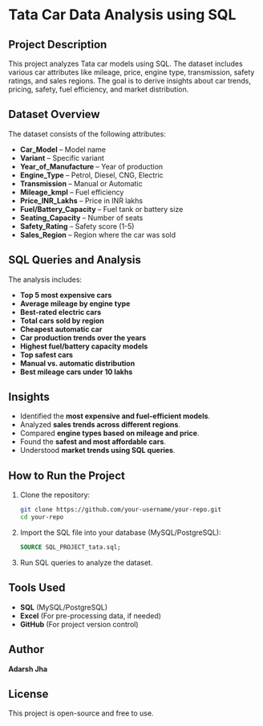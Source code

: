 # Tata Car Data Analysis using SQL

## Project Description
This project analyzes Tata car models using SQL. The dataset includes various car attributes like mileage, price, engine type, transmission, safety ratings, and sales regions. The goal is to derive insights about car trends, pricing, safety, fuel efficiency, and market distribution.

## Dataset Overview
The dataset consists of the following attributes:
- **Car_Model** – Model name
- **Variant** – Specific variant
- **Year_of_Manufacture** – Year of production
- **Engine_Type** – Petrol, Diesel, CNG, Electric
- **Transmission** – Manual or Automatic
- **Mileage_kmpl** – Fuel efficiency
- **Price_INR_Lakhs** – Price in INR lakhs
- **Fuel/Battery_Capacity** – Fuel tank or battery size
- **Seating_Capacity** – Number of seats
- **Safety_Rating** – Safety score (1-5)
- **Sales_Region** – Region where the car was sold

## SQL Queries and Analysis
The analysis includes:
- **Top 5 most expensive cars**
- **Average mileage by engine type**
- **Best-rated electric cars**
- **Total cars sold by region**
- **Cheapest automatic car**
- **Car production trends over the years**
- **Highest fuel/battery capacity models**
- **Top safest cars**
- **Manual vs. automatic distribution**
- **Best mileage cars under 10 lakhs**

## Insights
- Identified the **most expensive and fuel-efficient models**.
- Analyzed **sales trends across different regions**.
- Compared **engine types based on mileage and price**.
- Found the **safest and most affordable cars**.
- Understood **market trends using SQL queries**.

## How to Run the Project
1. Clone the repository:
   ```bash
   git clone https://github.com/your-username/your-repo.git
   cd your-repo
   ```
2. Import the SQL file into your database (MySQL/PostgreSQL):
   ```sql
   SOURCE SQL_PROJECT_tata.sql;
   ```
3. Run SQL queries to analyze the dataset.

## Tools Used
- **SQL** (MySQL/PostgreSQL)
- **Excel** (For pre-processing data, if needed)
- **GitHub** (For project version control)

## Author
**Adarsh Jha**

## License
This project is open-source and free to use.

